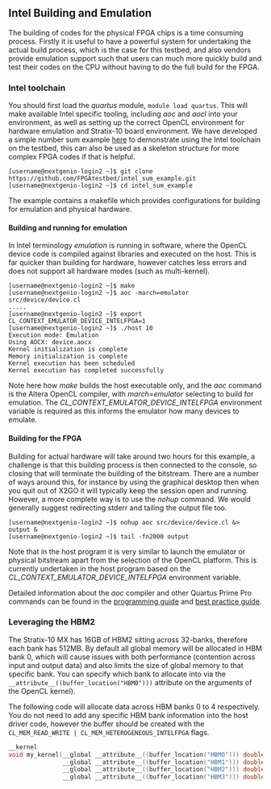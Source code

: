 ## Intel Building and Emulation

The building of codes for the physical FPGA chips is a time consuming process. Firstly it is useful to have a powerful system for undertaking the actual build process, which is the case for this testbed, and also vendors provide emulation support such that users can much more quickly build and test their codes on the CPU without having to do the full build for the FPGA.

### Intel toolchain

You should first load the _quartus_ module, `module load quartus`. This will make available Intel specific tooling, including _aoc_ and _aocl_ into your environment, as well as setting up the correct OpenCL environment for hardware emulation and Stratix-10 board environment. We have developed a simple number sum example [here](https://github.com/FPGAtestbed/intel_sum_example) to demonstrate using the Intel toolchain on the testbed, this can also be used as a skeleton structure for more complex FPGA codes if that is helpful.

```console
[username@nextgenio-login2 ~]$ git clone https://github.com/FPGAtestbed/intel_sum_example.git
[username@nextgenio-login2 ~]$ cd intel_sum_example
```

The example contains a makefile which provides configurations for building for emulation and physical hardware. 

#### Building and running for emulation

In Intel terminology _emulation_ is running in software, where the OpenCL device code is compiled against libraries and executed on the host. This is far quicker than building for hardware, however catches less errors and does not support all hardware modes (such as multi-kernel). 

```console
[username@nextgenio-login2 ~]$ make
[username@nextgenio-login2 ~]$ aoc -march=emulator src/device/device.cl
.....
[username@nextgenio-login2 ~]$ export CL_CONTEXT_EMULATOR_DEVICE_INTELFPGA=1
[username@nextgenio-login2 ~]$ ./host 10
Execution mode: Emulation
Using AOCX: device.aocx
Kernel initialization is complete
Memory initialization is complete
Kernel execution has been scheduled
Kernel execution has completed successfully
```

Note here how _make_ builds the host executable only, and the _aoc_ command is the Altera OpenCL compiler, with _march=emulator_ selecting to build for emulation. The _CL_CONTEXT_EMULATOR_DEVICE_INTELFPGA_ environment variable is required as this informs the emulator how many devices to emulate.

#### Building for the FPGA

Building for actual hardware will take around two hours for this example, a challenge is that this building process is then connected to the console, so closing that will terminate the building of the bitstream. There are a number of ways around this, for instance by using the graphical desktop then when you quit out of X2GO it will typically keep the session open and running. However, a more complete way is to use the _nohup_ command. We would generally suggest redirecting stderr and tailing the output file too.

```console
[username@nextgenio-login2 ~]$ nohup aoc src/device/device.cl &> output &
[username@nextgenio-login2 ~]$ tail -fn2000 output
```

Note that in the host program it is very similar to launch the emulator or physical bitstream apart from the selection of the OpenCL platform. This is currently undertaken in the host program based on the _CL_CONTEXT_EMULATOR_DEVICE_INTELFPGA_ environment variable.

Detailed information about the _aoc_ compiler and other Quartus Prime Pro commands can be found in the [programming guide](https://www.intel.com/content/www/us/en/docs/programmable/683846/22-1/overview.html) and [best practice guide](https://www.intel.com/content/www/us/en/docs/programmable/683176/18-1/introduction-to-standard-edition-best.html).

### Leveraging the HBM2

The Stratix-10 MX has 16GB of HBM2 sitting across 32-banks, therefore each bank has 512MB. By default all global memory will be allocated in HBM bank 0, which will cause issues with both performance (contention across input and output data) and also limits the size of global memory to that specific bank. You can specify which bank to allocate into via the `__attribute__((buffer_location("HBM0")))` attribute on the arguments of the OpenCL kernel).

The following code will allocate data across HBM banks 0 to 4 respectively. You do not need to add any specific HBM bank information into the host driver code, however the buffer should be created with the `CL_MEM_READ_WRITE | CL_MEM_HETEROGENEOUS_INTELFPGA` flags.

```c
__kernel 
void my_kernel(__global __attribute__((buffer_location("HBM0"))) double * const restrict input1, 
               __global __attribute__((buffer_location("HBM1"))) double * const restrict input2, 
               __global __attribute__((buffer_location("HBM2"))) double * restrict output1, 
               __global __attribute__((buffer_location("HBM3"))) double * restrict output2)
```
